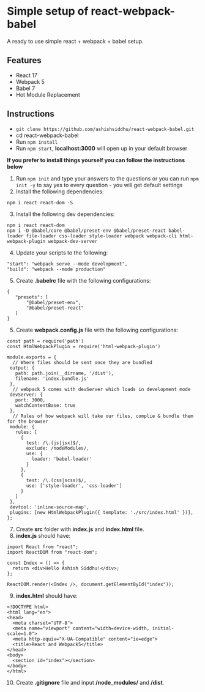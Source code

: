 # Simple setup of react-webpack-babel

A ready to use simple react + webpack + babel setup.

## Features

- React 17
- Webpack 5
- Babel 7
- Hot Module Replacement

## Instructions

- `git clone https://github.com/ashishsiddhu/react-webpack-babel.git`
- cd react-webpack-babel
- Run `npm install`
- Run `npm start`, **localhost:3000** will open up in your default browser

**If you prefer to install things yourself you can follow the instructions below**

1.  Run `npm init` and type your answers to the questions or you can run `npm init -y` to say yes to every question - you will get default settings
2.  Install the following dependencies:
```
npm i react react-dom -S
```
3.  Install the following dev dependencies:
```
npm i react react-dom
npm i -D @babel/core @babel/preset-env @babel/preset-react babel-loader file-loader css-loader style-loader webpack webpack-cli html-webpack-plugin webpack-dev-server

```
4. Update your scripts to the following:
```
"start": "webpack serve --mode development",
"build": "webpack --mode production"
```
5. Create **.babelrc** file with the following configurations:
```
{
   "presets": [
       "@babel/preset-env",
       "@babel/preset-react"
   ]
}
```
5. Create **webpack.config.js** file with the following configurations:
```
const path = require('path')
const HtmlWebpackPlugin = require('html-webpack-plugin')

module.exports = {
  // Where files should be sent once they are bundled
 output: {
   path: path.join(__dirname, '/dist'),
   filename: 'index.bundle.js'
 },
  // webpack 5 comes with devServer which loads in development mode
 devServer: {
   port: 3000,
   watchContentBase: true
 },
  // Rules of how webpack will take our files, complie & bundle them for the browser 
 module: {
   rules: [
     {
       test: /\.(js|jsx)$/,
       exclude: /nodeModules/,
       use: {
         loader: 'babel-loader'
       }
     },
     {
       test: /\.(css|scss)$/,
       use: ['style-loader', 'css-loader']
     }
   ]
 },
 devtool: 'inline-source-map',
 plugins: [new HtmlWebpackPlugin({ template: './src/index.html' })],
};

```
7. Create **src** folder with **index.js** and **index.html** file.
8. **index.js** should have:
```
import React from "react";
import ReactDOM from "react-dom";

const Index = () => {
  return <div>Hello Ashish Siddhu!</div>;
};

ReactDOM.render(<Index />, document.getElementById("index"));
```
9. **index.html** should have:
```
<!DOCTYPE html>
<html lang="en">
<head>
  <meta charset="UTF-8">
  <meta name="viewport" content="width=device-width, initial-scale=1.0">
  <meta http-equiv="X-UA-Compatible" content="ie=edge">
  <title>React and Webpack5</title>
</head>
<body>
  <section id="index"></section>
</body>
</html>
```
10. Create **.gitignore** file and input **/node_modules/** and **/dist**.
